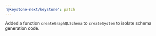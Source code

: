 ```yaml
---
'@keystone-next/keystone': patch
---
```


Added a function `createGraphQLSchema` to `createSystem` to isolate schema generation code.
